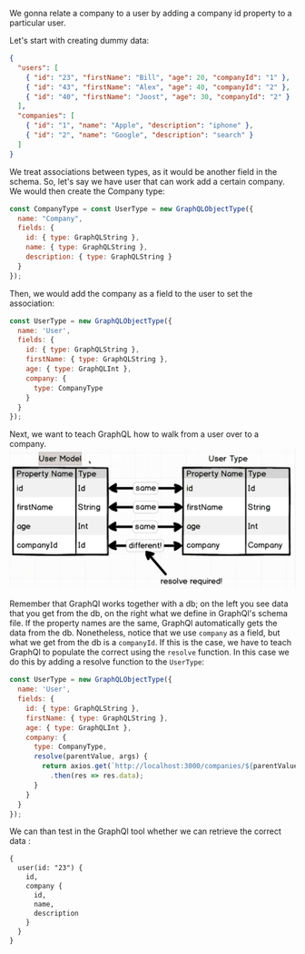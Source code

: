 We gonna relate a company to a user by adding a company id property to a particular user.

Let's start with creating dummy data:
```json
{
  "users": [
    { "id": "23", "firstName": "Bill", "age": 20, "companyId": "1" },
    { "id": "43", "firstName": "Alex", "age": 40, "companyId": "2" },
    { "id": "40", "firstName": "Joost", "age": 30, "companyId": "2" }
  ],
  "companies": [
    { "id": "1", "name": "Apple", "description": "iphone" },
    { "id": "2", "name": "Google", "description": "search" }
  ]
}
```
We treat associations between types, as it would be another field in the schema. So, let's say we have user that can work add a certain company. We would then create the Company type:
```js
const CompanyType = const UserType = new GraphQLObjectType({
  name: "Company",
  fields: {
    id: { type: GraphQLString },
    name: { type: GraphQLString },
    description: { type: GraphQLString }
  }
});
```
Then, we would add the company as a field to the user to set the association:  

```js
const UserType = new GraphQLObjectType({
  name: 'User',
  fields: {
    id: { type: GraphQLString },
    firstName: { type: GraphQLString },
    age: { type: GraphQLInt },
    company: {
      type: CompanyType
    }
  }
});
```
Next, we want to teach GraphQL how to walk from a user over to a company.
<img src="images/model-type.png?" width="600">

Remember that GraphQl works together with a db; on the left you see data that you get from the db, on the right what we define in GraphQl's schema file. If the property names are the same, GraphQl automatically gets the data from the db. Nonetheless, notice that we use `company` as a field,  but what we get from the db is a `companyId`. If this is the case, we have to teach GraphQl to populate the correct using the `resolve` function. In this case we do this by adding a resolve function to the `UserType`:
```js
const UserType = new GraphQLObjectType({
  name: 'User',
  fields: {
    id: { type: GraphQLString },
    firstName: { type: GraphQLString },
    age: { type: GraphQLInt },
    company: {
      type: CompanyType,
      resolve(parentValue, args) {
        return axios.get(`http://localhost:3000/companies/${parentValue.companyId}`)
          .then(res => res.data);
      }
    }
  }
});
```
We can than test in the GraphQl tool whether we can retrieve the correct data :
```
{
  user(id: "23") {
    id,
    company {
      id,
      name,
      description
    }
  }
}
```
